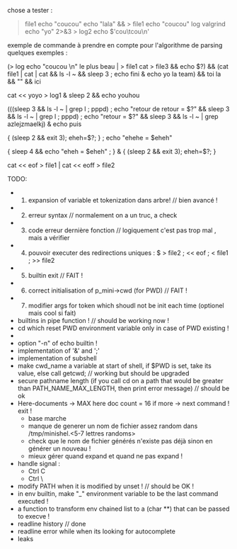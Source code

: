 chose a tester : 

> file1 echo "coucou"
echo "lala" && > file1 echo "coucou"
> log valgrind echo "yo" 2>&3 > log2
echo $'cou\tcou\n'

exemple de commande à prendre en compte pour l'algorithme de parsing
quelques exemples : 

(> log echo "coucou \n" le plus beau | > file1 cat > file3 && echo $?) && (cat file1 | cat | cat && ls -l ~ && sleep 3 ; echo fini & echo yo la team) && toi la && "" && ici

cat << yoyo > log1 & sleep 2 && echo youhou

(((sleep 3 && ls -l ~ | grep l ; pppd) ; echo "retour de retour = $?" && sleep 3 && ls -l ~ | grep l ; pppd) ; echo "retour = $?" && sleep 3 && ls -l ~ | grep azlejzmaelkj) & echo puis

{ (sleep 2 && exit 3); eheh=$?; } ; echo "ehehe = $eheh"

{ sleep 4 && echo "eheh = $eheh" ; } & { (sleep 2 && exit 3); eheh=$?; }

cat << eof > file1 | cat << eoff > file2



TODO:

- 1) expansion of variable et tokenization dans arbre! // bien avancé !
- 2) erreur syntax // normalement on a un truc, a check
- 3) code erreur dernière fonction // logiquement c'est pas trop mal , mais a vérifier
- 4) pouvoir executer des redirections uniques : $ > file2 ; << eof ; < file1 ; >> file2
- 5) builtin exit // FAIT !
- 6) correct initialisation of p_mini->cwd (for PWD) // FAIT !
- 7) modifier args for token which shoudl not be init each time (optionel mais cool si fait)
- builtins in pipe function ! // should be working now !
- cd which reset PWD environment variable only in case of PWD existing !
- 
- option "-n" of echo builtin !
- implementation of '&' and ';'
- implementation of subshell
- make cwd_name a variable at start of shell, if $PWD is set, take its value, else call getcwd; // working but should be upgraded 
- secure pathname length (if you call cd on a path that would be greater than PATH_NAME_MAX_LENGTH, then print error message) // should be ok
- Here-documents -> MAX here doc count = 16 if more -> next command ! exit !
    - base marche
    - manque de generer un nom de fichier assez random dans /tmp/minishel.<5-7 lettres randoms>
    - check que le nom de fichier générés n'existe pas déjà sinon en générer un nouveau !
    - mieux gérer quand expand et quand ne pas expand !
- handle signal :
    - Ctrl C
    - Ctrl \
- modify PATH when it is modified by unset ! // should be OK !
- in env builtin, make "_" environment variable to be the last command executed !
- a function to transform env chained list to a (char **) that can be passed to execve !
- readline history // done 
- readline error while <C-C> when its looking for autocomplete
- leaks
